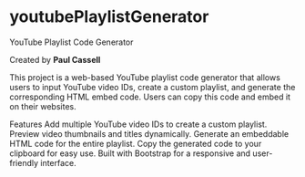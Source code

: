 # youtubePlaylistGenerator
YouTube Playlist Code Generator

Created by **Paul Cassell**

This project is a web-based YouTube playlist code generator that allows users to input YouTube video IDs, create a custom playlist, and generate the corresponding HTML embed code. Users can copy this code and embed it on their websites.

Features
Add multiple YouTube video IDs to create a custom playlist.
Preview video thumbnails and titles dynamically.
Generate an embeddable HTML code for the entire playlist.
Copy the generated code to your clipboard for easy use.
Built with Bootstrap for a responsive and user-friendly interface.
